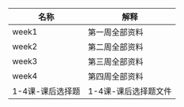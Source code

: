 名称 | 解释
---- | ---
week1 | 第一周全部资料
week2 | 第二周全部资料
week3 | 第三周全部资料
week4 | 第四周全部资料
1-4课-课后选择题 | 1-4课-课后选择题文件

